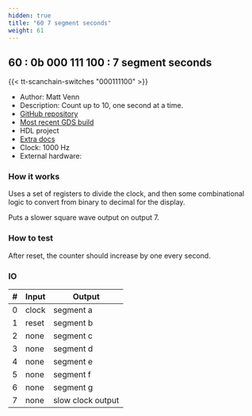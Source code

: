 ```yaml
---
hidden: true
title: "60 7 segment seconds"
weight: 61
---
```


## 60 : 0b 000 111 100 : 7 segment seconds

{{< tt-scanchain-switches "000111100" >}}

* Author: Matt Venn
* Description: Count up to 10, one second at a time.
* [GitHub repository](https://github.com/kevinwguan/tt03-mmm-verilog)
* [Most recent GDS build](https://github.com/kevinwguan/tt03-mmm-verilog/actions/runs/4790256160)
* HDL project
* [Extra docs]()
* Clock: 1000 Hz
* External hardware: 



### How it works

Uses a set of registers to divide the clock, and then some combinational logic
to convert from binary to decimal for the display.

Puts a slower square wave output on output 7.


### How to test

After reset, the counter should increase by one every second.


### IO

| # | Input        | Output       |
|---|--------------|--------------|
| 0 | clock  | segment a |
| 1 | reset  | segment b |
| 2 | none  | segment c |
| 3 | none  | segment d |
| 4 | none  | segment e |
| 5 | none  | segment f |
| 6 | none  | segment g |
| 7 | none  | slow clock output |
